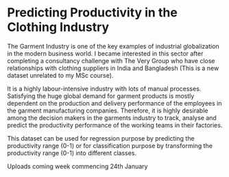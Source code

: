 # Predicting Productivity in the Clothing Industry

The Garment Industry is one of the key examples of industrial globalization in the modern business world. I became interested in this sector after completing a consultancy challenge with The Very Group who have close relationships with clothing suppliers in India and Bangladesh (This is a new dataset unrelated to my MSc course).

It is a highly labour-intensive industry with lots of manual processes. Satisfying the huge global demand for garment products is mostly dependent on the production and delivery performance of the employees in the garment manufacturing companies. Therefore, it is highly desirable among the decision makers in the garments industry to track, analyse and predict the productivity performance of the working teams in their factories. 

This dataset can be used for regression purpose by predicting the productivity range (0-1) or for classification purpose by transforming the productivity range (0-1) into different classes.

Uploads coming week commencing 24th January
